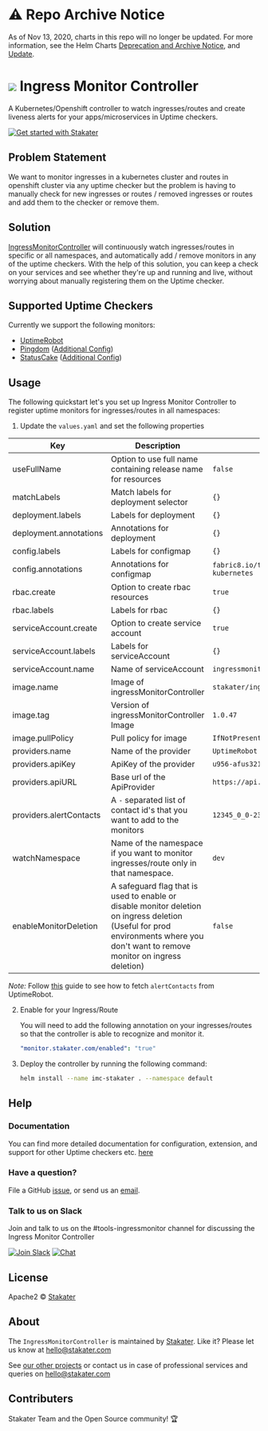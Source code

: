 # ⚠️ Repo Archive Notice

As of Nov 13, 2020, charts in this repo will no longer be updated.
For more information, see the Helm Charts [Deprecation and Archive Notice](https://github.com/helm/charts#%EF%B8%8F-deprecation-and-archive-notice), and [Update](https://helm.sh/blog/charts-repo-deprecation/).

# ![](https://raw.githubusercontent.com/stakater/IngressMonitorController/master/assets/web/IMC-round-100px.png) Ingress Monitor Controller

A Kubernetes/Openshift controller to watch ingresses/routes and create liveness alerts for your apps/microservices in Uptime checkers.

[![Get started with Stakater](https://stakater.github.io/README/stakater-github-banner.png)](http://stakater.com/?utm_source=IngressMonitorController&utm_medium=github)

## Problem Statement

We want to monitor ingresses in a kubernetes cluster and routes in openshift cluster via any uptime checker but the problem is having to manually check for new ingresses or routes / removed ingresses or routes and add them to the checker or remove them.

## Solution

[IngressMonitorController](https://github.com/stakater/IngressMonitorController) will continuously watch ingresses/routes in specific or all namespaces, and automatically add / remove monitors in any of the uptime checkers. With the help of this solution, you can keep a check on your services and see whether they're up and running and live, without worrying about manually registering them on the Uptime checker.

## Supported Uptime Checkers

Currently we support the following monitors:

- [UptimeRobot](https://uptimerobot.com)
- [Pingdom](https://pingdom.com) ([Additional Config](https://github.com/stakater/IngressMonitorController/blob/master/docs/pingdom-configuration.md))
- [StatusCake](https://www.statuscake.com) ([Additional Config](https://github.com/stakater/IngressMonitorController/blob/master/docs/statuscake-configuration.md))

## Usage

The following quickstart let's you set up Ingress Monitor Controller to register uptime monitors for ingresses/routes in all namespaces:

1. Update the `values.yaml` and set the following properties

| Key           | Description                                                               | Example                            | Default Value                      |
|---------------|---------------------------------------------------------------------------|------------------------------------|------------------------------------|
| useFullName          | Option to use full name containing release name for resources                                                      | `false`                        | `false`                        |
| matchLabels          | Match labels for deployment selector                                                      | `{}`                        | `{}`
| deployment.labels          | Labels for deployment                                                      | `{}`                        | `{}`
| deployment.annotations           | Annotations for deployment                                                      | `{}`                        | `{}`
| config.labels          | Labels for configmap                                                      | `{}`                        | `{}`
| config.annotations          | Annotations for configmap                                                      | `fabric8.io/target-platform: kubernetes`                        | `fabric8.io/target-platform: kubernetes`
| rbac.create          | Option to create rbac resources                                                      | `true`                        | `true`
| rbac.labels          | Labels for rbac                                                      | `{}`                        | `{}`
| serviceAccount.create          | Option to create service account                                                      | `true`                        | `true`
| serviceAccount.labels          | Labels for serviceAccount                                                      | `{}`                        | `{}`
| serviceAccount.name          | Name of serviceAccount                                                      | `ingressmonitorcontroller`                        | `ingressmonitorcontroller`
| image.name          | Image of ingressMonitorController                                                      | `stakater/ingressmonitorcontroller`                        | `stakater/ingressmonitorcontroller`
| image.tag          | Version of ingressMonitorController Image                                                      | `1.0.47`                        | `1.0.47`
| image.pullPolicy          | Pull policy for image                                                      | `IfNotPresent`                        | `IfNotPresent`
| providers.name          | Name of the provider                                                      | `UptimeRobot`                        | `UptimeRobot`                        |
| providers.apiKey        | ApiKey of the provider                                                    | `u956-afus321g565fghr519`            | `your-api-key`                       |
| providers.apiURL        | Base url of the ApiProvider                                               | `https://api.uptimerobot.com/v2/` | `https://api.uptimerobot.com/v2/` |
| providers.alertContacts | A `-` separated list of contact id's that you want to add to the monitors | `12345_0_0-23564_0_0`               | `some-alert-contacts`                |
| watchNamespace | Name of the namespace if you want to monitor ingresses/route only in that namespace. | `dev`               | `""`                |
| enableMonitorDeletion | A safeguard flag that is used to enable or disable monitor deletion on ingress deletion (Useful for prod environments where you don't want to remove monitor on ingress deletion) | `false`               | `false`                |



  *Note:* Follow [this](https://github.com/stakater/IngressMonitorController/blob/master/docs/uptimerobot-configuration.md) guide to see how to fetch `alertContacts` from UptimeRobot.

2. Enable for your Ingress/Route

   You will need to add the following annotation on your ingresses/routes so that the controller is able to recognize and monitor it.

   ```yaml
   "monitor.stakater.com/enabled": "true"
   ```

3. Deploy the controller by running the following command:

   ```bash
   helm install --name imc-stakater . --namespace default
   ```

## Help

### Documentation
You can find more detailed documentation for configuration, extension, and support for other Uptime checkers etc. [here](https://github.com/stakater/IngressMonitorController/blob/master/docs/Deploying-to-Kubernetes.md)

### Have a question?
File a GitHub [issue](https://github.com/stakater/IngressMonitorController/issues), or send us an [email](mailto:hello@stakater.com).

### Talk to us on Slack
Join and talk to us on the #tools-ingressmonitor channel for discussing the Ingress Monitor Controller

[![Join Slack](https://stakater.github.io/README/stakater-join-slack-btn.png)](https://stakater-slack.herokuapp.com/)
[![Chat](https://stakater.github.io/README/stakater-chat-btn.png)](https://stakater.slack.com/messages/CA66MMYSE/)

## License

Apache2 © [Stakater](http://stakater.com)

## About

The `IngressMonitorController` is maintained by [Stakater][website]. Like it? Please let us know at <hello@stakater.com>

See [our other projects][community]
or contact us in case of professional services and queries on <hello@stakater.com>

  [website]: http://stakater.com/
  [community]: https://www.stakater.com/projects-overview.html

## Contributers

Stakater Team and the Open Source community! :trophy:

